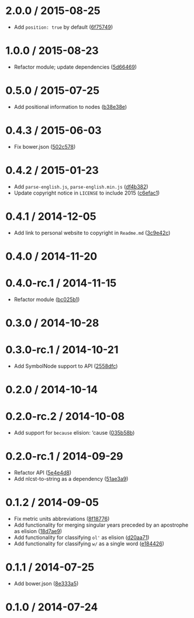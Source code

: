 <!--mdast setext-->

<!--lint disable no-multiple-toplevel-headings-->

<!--lint disable maximum-line-length-->

2.0.0 / 2015-08-25
==================

*   Add `position: true` by default ([6f75749](https://github.com/wooorm/parse-english/commit/6f75749))

1.0.0 / 2015-08-23
==================

*   Refactor module; update dependencies ([5d66469](https://github.com/wooorm/parse-english/commit/5d66469))

0.5.0 / 2015-07-25
==================

*   Add positional information to nodes ([b38e38e](https://github.com/wooorm/parse-english/commit/b38e38e))

0.4.3 / 2015-06-03
==================

*   Fix bower.json ([502c578](https://github.com/wooorm/parse-english/commit/502c578))

0.4.2 / 2015-01-23
==================

*   Add `parse-english.js`, `parse-english.min.js` ([df4b382](https://github.com/wooorm/parse-english/commit/df4b382))
*   Update copyright notice in `LICENSE` to include 2015 ([c6efac1](https://github.com/wooorm/parse-english/commit/c6efac1))

0.4.1 / 2014-12-05
==================

*   Add link to personal website to copyright in `Readme.md` ([3c9e42c](https://github.com/wooorm/parse-english/commit/3c9e42c))

0.4.0 / 2014-11-20
==================

0.4.0-rc.1 / 2014-11-15
=======================

*   Refactor module ([bc025b1](https://github.com/wooorm/parse-english/commit/bc025b1))

0.3.0 / 2014-10-28
==================

0.3.0-rc.1 / 2014-10-21
=======================

*   Add SymbolNode support to API ([2558dfc](https://github.com/wooorm/parse-english/commit/2558dfc))

0.2.0 / 2014-10-14
==================

0.2.0-rc.2 / 2014-10-08
=======================

*   Add support for `because` elision: ‘cause ([035b58b](https://github.com/wooorm/parse-english/commit/035b58b))

0.2.0-rc.1 / 2014-09-29
=======================

*   Refactor API ([5e4e4d8](https://github.com/wooorm/parse-english/commit/5e4e4d8))
*   Add nlcst-to-string as a dependency ([51ae3a9](https://github.com/wooorm/parse-english/commit/51ae3a9))

0.1.2 / 2014-09-05
==================

*   Fix metric units abbreviations ([8f18776](https://github.com/wooorm/parse-english/commit/8f18776))
*   Add functionality for merging singular years preceded by an apostrophe as elision ([18d7ae9](https://github.com/wooorm/parse-english/commit/18d7ae9))
*   Add functionality for classifying `ol'` as elision ([d20aa71](https://github.com/wooorm/parse-english/commit/d20aa71))
*   Add functionality for classifying `w/` as a single word ([e184426](https://github.com/wooorm/parse-english/commit/e184426))

0.1.1 / 2014-07-25
==================

*   Add bower.json ([8e333a5](https://github.com/wooorm/parse-english/commit/8e333a5))

0.1.0 / 2014-07-24
==================
